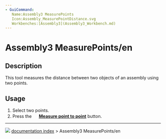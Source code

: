 ```yaml
---
- GuiCommand:
   Name:Assembly3 MeasurePoints
   Icon:Assembly_MeasurePointDistance.svg
   Workbenches:[Assembly3](Assembly3_Workbench.md)
---
```


# Assembly3 MeasurePoints/en

## Description

This tool measures the distance between two objects of an assembly using two points.

## Usage

1.  Select two points.
2.  Press the **<img src="images/Assembly_MeasurePointDistance.svg" width=16px> [Measure point to point](Assembly3_MeasurePoints.md)** button.



---
![](images/Right_arrow.png) [documentation index](../README.md) > Assembly3 MeasurePoints/en
